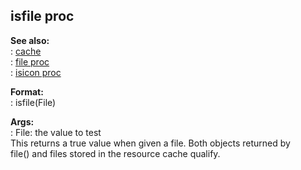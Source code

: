 ## isfile proc    
**See also:**    
:   [cache](/DM/cache)    
:   [file proc](/proc/file)    
:   [isicon proc](/proc/isicon)    
<!-- -->    
**Format:**    
:   isfile(File)    
<!-- -->    
**Args:**    
:   File: the value to test    
This returns a true value when given a file. Both objects returned by    
file() and files stored in the resource cache qualify.  